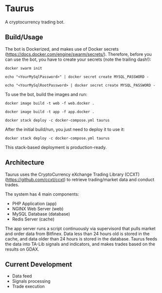 # Taurus
A cryptocurrency trading bot.


## Build/Usage
The bot is Dockerized, and makes use of Docker secrets (https://docs.docker.com/engine/swarm/secrets/).
Therefore, before you can use the bot, you have to create your secrets (note the trailing dash!):

`docker swarm init`

`echo "<YourMySqlPassword>" | docker secret create MYSQL_PASSWORD -`

`echo "<YourMySqlRootPassword> | docker secret create MYSQL_PASSWORD -` 
 
To use the bot, build the images and run:

`docker image build -t web -f web.docker .`

`docker image build -t app -f app.docker .`

`docker stack deploy -c docker-compose.yml taurus`

After the initial build/run, you just need to deploy it to use it:

`docker stack deploy -c docker-compose.yml taurus`

This stack-based deployment is production-ready.


## Architecture
Taurus uses the CryptoCurrency eXchange Trading Library (CCXT) (https://github.com/ccxt/ccxt) to retrieve trading/market data and conduct trades.

The system has 4 main components:
* PHP Application (app)
* NGINX Web Server (web)
* MySQL Database (database)
* Redis Server (cache)

The app server runs a script continuously via supervisord that pulls market and order data from Bitfinex. Data less than 24 hours old is stored in the cache, and data older than 24 hours is stored in the database.
Taurus feeds the data into TA-Lib signals and indicators, and makes trades based on the results on GDAX.

## Current Development
* Data feed
* Signals processing
* Trade execution

